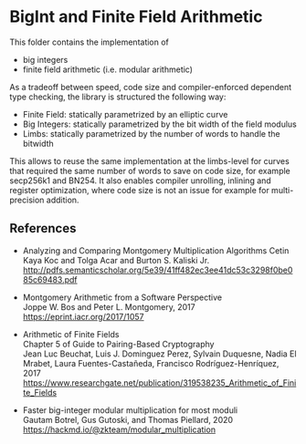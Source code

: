 # BigInt and Finite Field Arithmetic

This folder contains the implementation of
- big integers
- finite field arithmetic (i.e. modular arithmetic)

As a tradeoff between speed, code size and compiler-enforced dependent type checking, the library is structured the following way:
- Finite Field: statically parametrized by an elliptic curve
- Big Integers: statically parametrized by the bit width of the field modulus
- Limbs: statically parametrized by the number of words to handle the bitwidth

This allows to reuse the same implementation at the limbs-level for
curves that required the same number of words to save on code size,
for example secp256k1 and BN254.
It also enables compiler unrolling, inlining and register optimization,
where code size is not an issue for example for multi-precision addition.

## References

- Analyzing and Comparing Montgomery Multiplication Algorithms
  Cetin Kaya Koc and Tolga Acar and Burton S. Kaliski Jr.
  http://pdfs.semanticscholar.org/5e39/41ff482ec3ee41dc53c3298f0be085c69483.pdf

- Montgomery Arithmetic from a Software Perspective\
  Joppe W. Bos and Peter L. Montgomery, 2017\
  https://eprint.iacr.org/2017/1057

- Arithmetic of Finite Fields\
  Chapter 5 of Guide to Pairing-Based Cryptography\
  Jean Luc Beuchat, Luis J. Dominguez Perez, Sylvain Duquesne, Nadia El Mrabet, Laura Fuentes-Castañeda, Francisco Rodríguez-Henríquez, 2017\
  https://www.researchgate.net/publication/319538235_Arithmetic_of_Finite_Fields

- Faster big-integer modular multiplication for most moduli\
  Gautam Botrel, Gus Gutoski, and Thomas Piellard, 2020\
  https://hackmd.io/@zkteam/modular_multiplication
